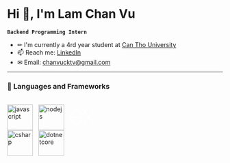 # Hi 👋, I'm Lam Chan Vu

**`Backend Programming Intern`**

- ✏ I'm currently a 4rd year student at [Can Tho University](https://www.facebook.com/CTUDHCT)
- 📫 Reach me: [LinkedIn](https://www.linkedin.com/in/l%C3%A2m-ch%E1%BA%A5n-v%C5%A9-b4389321b/)
- ✉ Email: chanvucktv@gmail.com

---

### 🧰 Languages and Frameworks

</br>

<img align="left" width="60px" style="padding-right:10px;" alt="javascript" src="https://cdn.jsdelivr.net/gh/devicons/devicon/icons/javascript/javascript-plain.svg" />

<img align="left" width="60px" style="padding-right:10px;" alt="nodejs" src="https://cdn.jsdelivr.net/gh/devicons/devicon/icons/nodejs/nodejs-original-wordmark.svg" />

<svg align="left" width="60px"  viewBox="0 0 128 128">
            <path  fill="#ffffff" d="M126.67 98.44c-4.56 1.16-7.38.05-9.91-3.75-5.68-8.51-11.95-16.63-18-24.9-.78-1.07-1.59-2.12-2.6-3.45C89 76 81.85 85.2 75.14 94.77c-2.4 3.42-4.92 4.91-9.4 3.7l26.92-36.13L67.6 29.71c4.31-.84 7.29-.41 9.93 3.45 5.83 8.52 12.26 16.63 18.67 25.21 6.45-8.55 12.8-16.67 18.8-25.11 2.41-3.42 5-4.72 9.33-3.46-3.28 4.35-6.49 8.63-9.72 12.88-4.36 5.73-8.64 11.53-13.16 17.14-1.61 2-1.35 3.3.09 5.19C109.9 76 118.16 87.1 126.67 98.44zM1.33 61.74c.72-3.61 1.2-7.29 2.2-10.83 6-21.43 30.6-30.34 47.5-17.06C60.93 41.64 63.39 52.62 62.9 65H7.1c-.84 22.21 15.15 35.62 35.53 28.78 7.15-2.4 11.36-8 13.47-15 1.07-3.51 2.84-4.06 6.14-3.06-1.69 8.76-5.52 16.08-13.52 20.66-12 6.86-29.13 4.64-38.14-4.89C5.26 85.89 3 78.92 2 71.39c-.15-1.2-.46-2.38-.7-3.57q.03-3.04.03-6.08zm5.87-1.49h50.43c-.33-16.06-10.33-27.47-24-27.57-15-.12-25.78 11.02-26.43 27.57z"></path>
            </svg>

</br>

<img align="left" width="60px" style="padding-right:10px;"  alt="csharp" src="https://cdn.jsdelivr.net/gh/devicons/devicon/icons/csharp/csharp-original.svg" />

<img align="left" width="60px" style="padding-right:10px;" alt="dotnetcore" src="https://cdn.jsdelivr.net/gh/devicons/devicon/icons/dotnetcore/dotnetcore-original.svg" />

<!-- </br>
</br>
</br>
</br>

<img align="left" width="60px" style="padding-right:10px;"  alt="php" src="https://cdn.jsdelivr.net/gh/devicons/devicon/icons/php/php-original.svg" />

<img align="left" width="60px" style="padding-right:10px;" alt="laravel" src="https://cdn.jsdelivr.net/gh/devicons/devicon/icons/laravel/laravel-plain-wordmark.svg" /> -->
